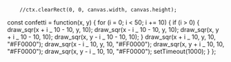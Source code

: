         //ctx.clearRect(0, 0, canvas.width, canvas.height);

const confetti = function(x, y) {
for (i = 0; i < 50; i += 10) {
if (i > 0) {
draw_sqr(x + i _ 10 - 10, y, 10);
draw_sqr(x - i _ 10 - 10, y, 10);
draw_sqr(x, y + i _ 10 - 10, 10);
draw_sqr(x, y - i _ 10 - 10, 10);
}
draw_sqr(x + i _ 10, y, 10, "#FF0000");
draw_sqr(x - i _ 10, y, 10, "#FF0000");
draw_sqr(x, y + i _ 10, 10, "#FF0000");
draw_sqr(x, y - i _ 10, 10, "#FF0000");
setTimeout(1000);
}
};
